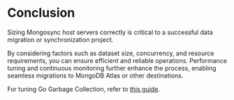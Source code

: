 # Conclusion

Sizing Mongosync host servers correctly is critical to a successful data migration or synchronization project. 

By considering factors such as dataset size, concurrency, and resource requirements, you can ensure efficient and reliable operations. Performance tuning and continuous monitoring further enhance the process, enabling seamless migrations to MongoDB Atlas or other destinations.

For tuning Go Garbage Collection, refer to [this guide](../resources/go-gc-guide.md).
